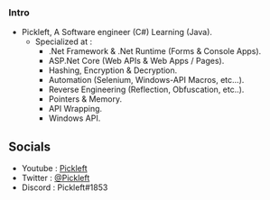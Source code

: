 ### Intro
* Pickleft, A Software engineer (C#) Learning (Java).
  * Specialized at : 
    * .Net Framework & .Net Runtime (Forms & Console Apps).
    * ASP.Net Core (Web APIs & Web Apps / Pages).
    * Hashing, Encryption & Decryption. 
    * Automation (Selenium, Windows-API Macros, etc...).
    * Reverse Engineering (Reflection, Obfuscation, etc..).
    * Pointers & Memory.
    * API Wrapping.
    * Windows API.
## Socials
* Youtube : [Pickleft](https://youtube.com/Pickleft)
* Twitter : [@Pickleft](https://twitter.com/Pickleft)
* Discord : Pickleft#1853

